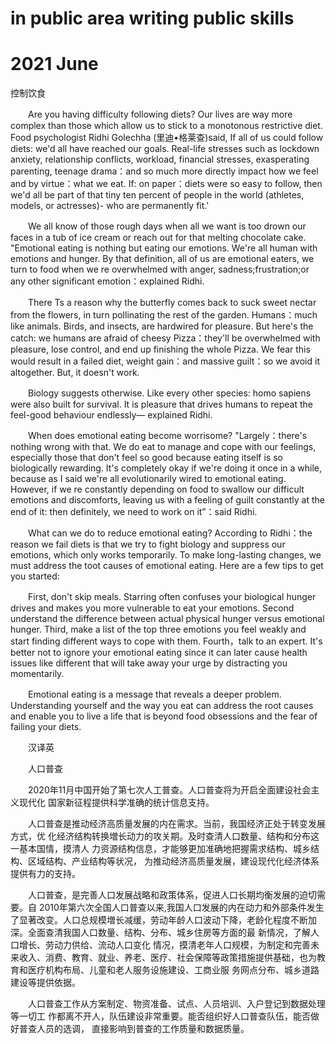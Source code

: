 # in public area writing public skills
# 2021 June

控制饮食

　　Are you having difficulty following diets? Our lives are way more complex than those which allow us to stick to a monotonous restrictive diet. Food psychologist Ridhi Golechha (里迪•格莱查)said, If all of us could follow diets: we'd all have reached our goals. Real-life stresses such as lockdown anxiety, relationship conflicts, workload, financial stresses, exasperating parenting, teenage drama：and so much more directly impact how we feel and by virtue：what we eat. If: on paper：diets were so easy to follow, then we'd all be part of that tiny ten percent of people in the world (athletes, models, or actresses)- who are permanently fit.'

　　We all know of those rough days when all we want is too drown our faces in a tub of ice cream or reach out for that melting chocolate cake. "Emotional eating is nothing but eating our emotions. We're all human with emotions and hunger. By that definition, all of us are emotional eaters, we turn to food when we re overwhelmed with anger, sadness;frustration;or any other significant emotion：explained Ridhi.

　　There Ts a reason why the butterfly comes back to suck sweet nectar from the flowers, in turn pollinating the rest of the garden. Humans：much like animals. Birds, and insects, are hardwired for pleasure. But here's the catch: we humans are afraid of cheesy Pizza：they'll be overwhelmed with pleasure, lose control, and end up finishing the whole Pizza. We fear this would result in a failed diet, weight gain：and massive guilt：so we avoid it altogether. But, it doesn't work.

　　Biology suggests otherwise. Like every other species: homo sapiens were also built for survival. It is pleasure that drives humans to repeat the feel-good behaviour endlessly— explained Ridhi.

　　When does emotional eating become worrisome? "Largely：there's nothing wrong with that. We do eat to manage and cope with our feelings, especially those that don't feel so good because eating itself is so biologically rewarding. It's completely okay if we're doing it once in a while, because as I said we're all evolutionarily wired to emotional eating. However, if we re constantly depending on food to swallow our difficult emotions and discomforts, leaving us with a feeling of guilt constantly at the end of it: then definitely, we need to work on it”：said Ridhi.

　　What can we do to reduce emotional eating? According to Ridhi：the reason we fail diets is that we try to fight biology and suppress our emotions, which only works temporarily. To make long-lasting changes, we must address the toot causes of emotional eating. Here are a few tips to get you started:

　　First, don't skip meals. Starring often confuses your biological hunger drives and makes you more vulnerable to eat your emotions. Second understand the difference between actual physical hunger versus emotional hunger. Third, make a list of the top three emotions you feel weakly and start finding different ways to cope with them. Fourth，talk to an expert. It's better not to ignore your emotional eating since it can later cause health issues like different that will take away your urge by distracting you momentarily.

　　Emotional eating is a message that reveals a deeper problem. Understanding yourself and the way you eat can address the root causes and enable you to live a life that is beyond food obsessions and the fear of failing your diets.

　　汉译英

　　人口普查

　　2020年11月中国开始了第七次人工普查。人口普查将为开启全面建设社会主义现代化 国家新征程提供科学准确的统计信息支持。

　　人口普查是推动经济高质量发展的内在需求。当前，我国经济正处于转变发展方式，优 化经济结构转换増长动力的攻关期。及时查清人口数量、结构和分布这一基本国情，摸清人 力资源结构信息，才能够更加准确地把握需求结构、城乡结构、区域结构、产业结构等状况， 为推动经济高质量发展，建设现代化经济体系提供有力的支持。

　　人口普查，是完善人口发展战略和政策体系，促进人口长期均衡发展的迫切需要。自 2010年第六次全国人口普查以来,我国人口发展的内在动力和外部条件发生了显著改变。人口总规模増长减缓，劳动年龄人口波动下降，老龄化程度不断加深。全面查清我国人口数量、结构、分布、城乡住房等方面的最 新情况，了解人口增长、劳动力供给、流动人口变化 情况，摸清老年人口规模，为制定和完善未来收入、消费、教育、就业、养老、医疗、社会保障等政策措施提供基础，也为教育和医疗机构布局、儿童和老人服务设施建设、工商业服 务网点分布、城乡道路建设等提供依据。

　　人口普查工作从方案制定、物资准备、试点、人员培训、入户登记到数据处理等一切工 作都离不开人，队伍建设非常重要。能否组织好人口普查队伍，能否做好普查人员的选调， 直接影响到普查的工作质量和数据质量。

